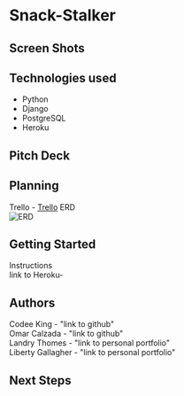 # Snack-Stalker

## Screen Shots

## Technologies used
* Python  
* Django  
* PostgreSQL  
* Heroku  

## Pitch Deck

## Planning
Trello -  [Trello](https://trello.com/b/HEPtOEQr/unit-3-project-hackathon) 
ERD  
![ERD](../master/images/snack-stalker-erd.png)

## Getting Started
Instructions  
link to Heroku-  

## Authors
Codee King  - "link to github"   
Omar Calzada - "link to github"  
Landry Thomes - "link to personal portfolio"  
Liberty Gallagher - "link to personal portfolio"  

## Next Steps

